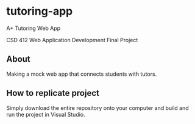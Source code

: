 # tutoring-app

A+ Tutoring Web App

CSD 412 Web Application Development Final Project

## About
Making a mock web app that connects students with tutors.

## How to replicate project
Simply download the entire repository onto your computer and build and run the project in Visual Studio.
